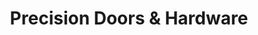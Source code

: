 ---
title: "Precision Doors & Hardware"
url: /lynchburg/precision-doors-and-hardware/
shop: hardware
---